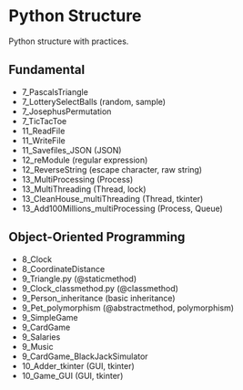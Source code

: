 # Python Structure
Python structure with practices.

## Fundamental
- 7_PascalsTriangle
- 7_LotterySelectBalls (random, sample)
- 7_JosephusPermutation
- 7_TicTacToe
- 11_ReadFile
- 11_WriteFile
- 11_Savefiles_JSON (JSON)
- 12_reModule (regular expression)
- 12_ReverseString (escape character, raw string)
- 13_MultiProcessing (Process)
- 13_MultiThreading (Thread, lock)
- 13_CleanHouse_multiThreading (Thread, tkinter)
- 13_Add100Millions_multiProcessing (Process, Queue)

## Object-Oriented Programming
- 8_Clock
- 8_CoordinateDistance
- 9_Triangle.py (@staticmethod)
- 9_Clock_classmethod.py (@classmethod)
- 9_Person_inheritance (basic inheritance)
- 9_Pet_polymorphism (@abstractmethod, polymorphism)
- 9_SimpleGame
- 9_CardGame
- 9_Salaries
- 9_Music
- 9_CardGame_BlackJackSimulator
- 10_Adder_tkinter (GUI, tkinter)
- 10_Game_GUI (GUI, tkinter)

